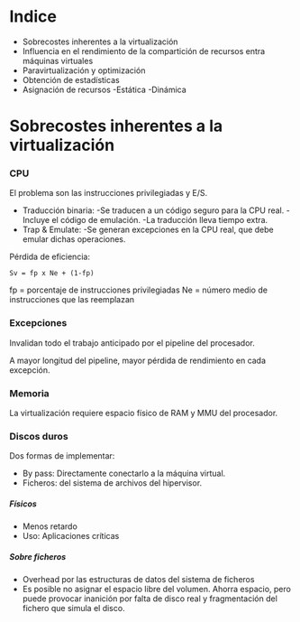 # Indice
- Sobrecostes inherentes a la virtualización
- Influencia en el rendimiento de la compartición de recursos entra máquinas virtuales
- Paravirtualización y optimización
- Obtención de estadísticas
- Asignación de recursos
	-Estática
	-Dinámica

# Sobrecostes inherentes a la virtualización
### CPU
El problema son las instrucciones privilegiadas y E/S.
- Traducción binaria: 
	-Se traducen a un código seguro para la CPU real.
	-Incluye el código de emulación.
	-La traducción lleva tiempo extra.
- Trap & Emulate:
	-Se generan excepciones en la CPU real, que debe emular dichas operaciones.

Pérdida de eficiencia:
 ```
 Sv = fp x Ne + (1-fp)
 ```
fp = porcentaje de instrucciones privilegiadas
Ne = número medio de instrucciones que las reemplazan

### Excepciones
Invalidan todo el trabajo anticipado por el pipeline del procesador.

A mayor longitud del pipeline, mayor pérdida de rendimiento en cada excepción.

### Memoria
La virtualización requiere espacio físico de RAM y MMU del procesador.

### Discos duros
Dos formas de implementar:
- By pass: Directamente conectarlo a la máquina virtual.
- Ficheros: del sistema de archivos del hipervisor.
##### Físicos
- Menos retardo
- Uso: Aplicaciones críticas
##### Sobre ficheros
- Overhead por las estructuras de datos del sistema de ficheros
- Es posible no asignar el espacio libre del volumen. Ahorra espacio, pero puede provocar inanición por falta de disco real y fragmentación del fichero que simula el disco.